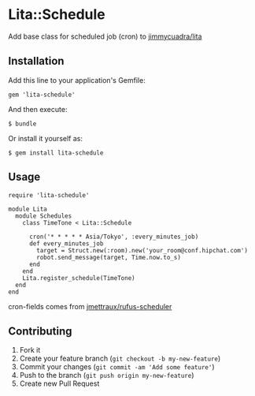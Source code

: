 # Lita::Schedule

Add base class for scheduled job (cron) to [jimmycuadra/lita](https://github.com/jimmycuadra/lita)

## Installation

Add this line to your application's Gemfile:

    gem 'lita-schedule'

And then execute:

    $ bundle

Or install it yourself as:

    $ gem install lita-schedule

## Usage

```
require 'lita-schedule'

module Lita
  module Schedules
    class TimeTone < Lita::Schedule

      cron('* * * * * Asia/Tokyo', :every_minutes_job)
      def every_minutes_job
        target = Struct.new(:room).new('your_room@conf.hipchat.com')
        robot.send_message(target, Time.now.to_s)
      end
    end
    Lita.register_schedule(TimeTone)
  end
end
```

cron-fields comes from [jmettraux/rufus-scheduler](https://github.com/jmettraux/rufus-scheduler)


## Contributing

1. Fork it
2. Create your feature branch (`git checkout -b my-new-feature`)
3. Commit your changes (`git commit -am 'Add some feature'`)
4. Push to the branch (`git push origin my-new-feature`)
5. Create new Pull Request

